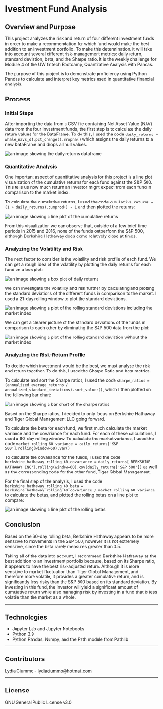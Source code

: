 # Ivestment Fund Analysis

## Overview and Purpose
This project analyzes the risk and return of four different investment funds in order to make a recommendation for which fund would make the best addition to an investment portfolio. To make this determination, it will take into account several different risk-management metrics: daily return, standard deviation, beta, and the Sharpe ratio. It is the weekly challenge for Module 4 of the UW fintech Bootcamp, Quantitative Analysis with Pandas.

The purpose of this project is to demonstrate proficiency using Python Pandas to calculate and interpret key metrics used in quantitative financial analysis.

## Process

### Initial Steps
After importing the data from a CSV file containing Net Asset Value (NAV) data from the four investment funds, the first step is to calculate the daily return values for the DataFrame. To do this, I used the code `daily_returns = whale_navs_df.pct_change().dropna()` which assigns the daily returns to a new DataFrame and drops all null values.

![an image showing the daily returns dataframe](./Images/daily_returns_df.jpg)

### Quantitative Analysis
One important aspect of quanititative analysis for this project is a line plot visualization of the cumulative returns for each fund against the S&P 500. This tells us how much return an investor might expect from each fund in comparison to the market index.

To calculate the cumulative returns, I used the code `cumulative_returns = (1 + daily_returns).cumprod() - 1` and then plotted the returns:

![an image showing a line plot of the cumulative returns](./Images/cumulative_returns.jpg)

From this visualization we can observe that, outside of a few brief time periods in 2015 and 2016, none of the funds outperform the S&P 500, although Berkshire Hathaway does come relatively close at times.

### Analyzing the Volatility and Risk

The next factor to consider is the volatility and risk profile of each fund. We can get a rough idea of the volatility by plotting the daily returns for each fund on a box plot:

![an image showing a box plot of daily returns](./Images/daily_returns_box_plot.jpg)

We can investigate the volatility and risk further by calculating and plotting the standard deviations of the different funds in comparison to the market. I used a 21-day rolling window to plot the standard deviations.

![an image showing a plot of the rolling standard deviations including the market index](./Images/rolling_std_dev.jpg)

We can get a clearer picture of the standard deviations of the funds in comparison to each other by eliminating the S&P 500 data from the plot:

![an image showing a plot of the rolling standard deviation without the market index](./Images/rolling_std_dev_funds.jpg)

### Analyzing the Risk-Return Profile
To decide which investment would be the best, we must analyze the risk and return together. To do this, I used the Sharpe Ratio and beta metrics.

To calculate and sort the Sharpe ratios, I used the code `sharpe_ratios = (annualized_average_returns / annualized_standard_deviations).sort_values()`, which I then plotted on the following bar chart:

![an image showing a bar chart of the sharpe ratios](./Images/sharpe_ratios.jpg)

Based on the Sharpe ratios, I decided to only focus on Berkshire Hathaway and Tiger Global Management LLC going forward.

To calculate the beta for each fund, we first much calculate the market variance and the covariance for each fund. For each of these calculations, I used a 60-day rolling window. To calculate the market variance, I used the code `market_rolling_60_variance = daily_returns['S&P 500'].rolling(window=60).var()`

To calculate the covariance for the funds, I used the code `berkshire_hathaway_rolling_60_covariance = daily_returns['BERKSHIRE HATHAWAY INC'].rolling(window=60).cov(daily_returns['S&P 500'])` as well as the corresponding code for the other fund, Tiger Global Management.

For the final step of the analysis, I used the code `berkshire_hathaway_rolling_60_beta = berkshire_hathaway_rolling_60_covariance / market_rolling_60_variance` to calculate the betas, and plotted the rolling betas on a line plot to compare:

![an image showing a line plot of the rolling betas](./Images/rolling_betas.jpg)

## Conclusion

Based on the 60-day rolling beta, Berkshire Hathaway appears to be more sensitive to movements in the S&P 500, however it is not extremely sensitive, since the beta rarely measures greater than 0.5.

Taking all of the data into account, I recommend Berkshire Hathaway as the best addition to an investment portfolio because, based on its Sharpe ratio, it appears to have the best risk-adjusted return. Although it is more sensitive to market fluctuation than Tiger Global Management, and therefore more volatile, it provides a greater cumulative return, and is significantly less risky than the S&P 500 based on its standard deviation. By investing in this fund, the investor will yield a significant amount of cumulative return while also managing risk by investing in a fund that is less volatile than the market as a whole.

---

## Technologies
* Jupyter Lab and Jupyter Notebooks
* Python 3.9
* Python Pandas, Numpy, and the Path module from Pathlib

---

## Contributors
Lydia Ciummo - lydiaciummo@hotmail.com

---

## License
GNU General Public License v3.0
